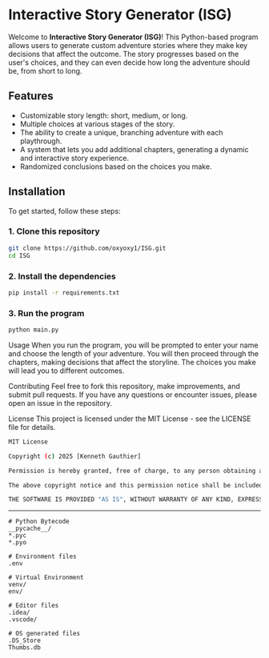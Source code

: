 # Interactive Story Generator (ISG)

Welcome to **Interactive Story Generator (ISG)**! This Python-based program allows users to generate custom adventure stories where they make key decisions that affect the outcome. The story progresses based on the user's choices, and they can even decide how long the adventure should be, from short to long.

## Features

- Customizable story length: short, medium, or long.
- Multiple choices at various stages of the story.
- The ability to create a unique, branching adventure with each playthrough.
- A system that lets you add additional chapters, generating a dynamic and interactive story experience.
- Randomized conclusions based on the choices you make.

## Installation

To get started, follow these steps:

### 1. Clone this repository
```bash
git clone https://github.com/oxyoxy1/ISG.git
cd ISG
```
### 2. Install the dependencies
```bash
pip install -r requirements.txt
```
### 3. Run the program
```bash
python main.py
```
Usage
When you run the program, you will be prompted to enter your name and choose the length of your adventure. You will then proceed through the chapters, making decisions that affect the storyline. The choices you make will lead you to different outcomes.

Contributing
Feel free to fork this repository, make improvements, and submit pull requests. If you have any questions or encounter issues, please open an issue in the repository.

License
This project is licensed under the MIT License - see the LICENSE file for details.

```bash
MIT License

Copyright (c) 2025 [Kenneth Gauthier]

Permission is hereby granted, free of charge, to any person obtaining a copy of this software and associated documentation files (the "Software"), to deal in the Software without restriction, including without limitation the rights to use, copy, modify, merge, publish, distribute, sublicense, and/or sell copies of the Software, and to permit persons to whom the Software is furnished to do so, subject to the following conditions:

The above copyright notice and this permission notice shall be included in all copies or substantial portions of the Software.

THE SOFTWARE IS PROVIDED "AS IS", WITHOUT WARRANTY OF ANY KIND, EXPRESS OR IMPLIED, INCLUDING BUT NOT LIMITED TO THE WARRANTIES OF MERCHANTABILITY, FITNESS FOR A PARTICULAR PURPOSE AND NONINFRINGEMENT. IN NO EVENT SHALL THE AUTHORS OR COPYRIGHT HOLDERS BE LIABLE FOR ANY CLAIM, DAMAGES OR OTHER LIABILITY, WHETHER IN AN ACTION OF CONTRACT, TORT OR OTHERWISE, ARISING FROM, OUT OF OR IN CONNECTION WITH THE SOFTWARE OR THE USE OR OTHER DEALINGS IN THE SOFTWARE.
```
---

```gitignore
# Python Bytecode
__pycache__/
*.pyc
*.pyo

# Environment files
.env

# Virtual Environment
venv/
env/

# Editor files
.idea/
.vscode/

# OS generated files
.DS_Store
Thumbs.db
```
